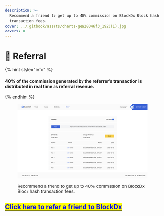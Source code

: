```yaml
---
description: >-
  Recommend a friend to get up to 40% commission on BlockDx Block hash
  transaction fees.
cover: ../.gitbook/assets/charts-gea28046f3_1920(1).jpg
coverY: 0
---
```


# 🤝 Referral

{% hint style="info" %}
#### 40% of the commission generated by the referrer's transaction is distributed in real time as referral revenue.
{% endhint %}

<figure><img src="../.gitbook/assets/截屏2022-12-20 06.00.14.png" alt=""><figcaption><p>Recommend a friend to get up to 40% commission on BlockDx Block hash transaction fees.</p></figcaption></figure>

## &#x20;[<mark style="color:blue;">Click here to refer a friend to BlockDx</mark>](https://blockdx.pro/blockdx/dapp.html#/referral)&#x20;
